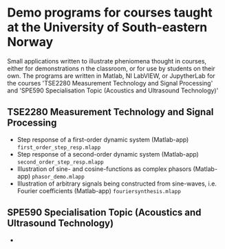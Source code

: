 # Demo programs for courses taught at the University of South-eastern Norway

Small applications written to illustrate pheniomena thought in courses, either for demonstrations n the classroom, or for use by  students on their own.
The programs are written in Matlab, NI LabVIEW, or JupytherLab for the courses 'TSE2280 Measurement Technology and Signal Processing' and 'SPE590 Specialisation Topic (Acoustics and Ultrasound Technology)'

## TSE2280 Measurement Technology and Signal Processing
- Step response of a first-order dynamic system (Matlab-app) `first_order_step_resp.mlapp`
- Step response of a second-order dynamic system (Matlab-app) `second_order_step_resp.mlapp`
- Illustration of sine- and cosine-functions as complex phasors (Matlab-app) `phasor_demo.mlapp`
- Illustration of arbitrary signals being constructed from sine-waves, i.e. Fourier coefficients (Matlab-app) `fouriersynthesis.mlapp`

## SPE590 Specialisation Topic (Acoustics and Ultrasound Technology)
- 
